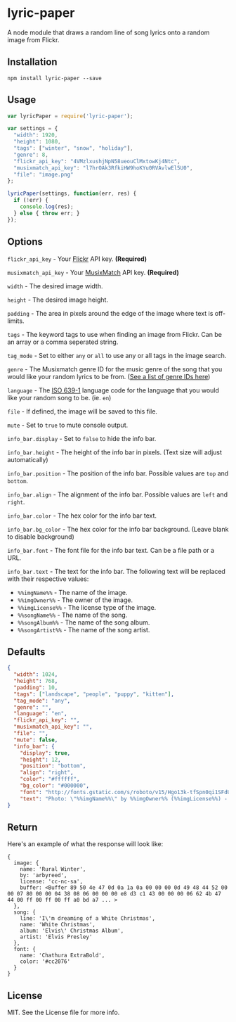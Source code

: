 # lyric-paper

A node module that draws a random line of song lyrics onto a random image from Flickr.

## Installation
`npm install lyric-paper --save`

## Usage
```javascript
var lyricPaper = require('lyric-paper');

var settings = {
  "width": 1920,
  "height": 1080,
  "tags": ["winter", "snow", "holiday"],
  "genre": 8,
  "flickr_api_key": "4VMzlxushjNpN58ueouClMxtowKj4Ntc",
  "musixmatch_api_key": "l7hrOAk3RfkiHW9hoKYu0RVAvlwEl5U0",
  "file": "image.png"
};

lyricPaper(settings, function(err, res) {
  if (!err) {
    console.log(res);
  } else { throw err; }
});
```

## Options
`flickr_api_key` - Your [Flickr](https://www.flickr.com) API key. **(Required)**

`musixmatch_api_key` - Your [MusixMatch](https://www.musixmatch.com) API key. **(Required)**

`width` - The desired image width.

`height` - The desired image height.

`padding` - The area in pixels around the edge of the image where text is off-limits.

`tags` - The keyword tags to use when finding an image from Flickr. Can be an array or a comma seperated string.

`tag_mode` - Set to either `any` or `all` to use any or all tags in the image search.

`genre` - The Musixmatch genre ID for the music genre of the song that you would like your random lyrics to be from. ([See a list of genre IDs here](https://github.com/kodie/rnd-song/blob/master/genres.json))

`language` - The [ISO 639-1](https://en.wikipedia.org/wiki/ISO_639-1) language code for the language that you would like your random song to be. (ie. `en`)

`file` - If defined, the image will be saved to this file.

`mute` - Set to `true` to mute console output.

`info_bar.display` - Set to `false` to hide the info bar.

`info_bar.height` - The height of the info bar in pixels. (Text size will adjust automatically)

`info_bar.position` - The position of the info bar. Possible values are `top` and `bottom`.

`info_bar.align` - The alignment of the info bar. Possible values are `left` and `right`.

`info_bar.color` - The hex color for the info bar text.

`info_bar.bg_color` - The hex color for the info bar background. (Leave blank to disable background)

`info_bar.font` - The font file for the info bar text. Can be a file path or a URL.

`info_bar.text` - The text for the info bar. The following text will be replaced with their respective values:

* `%%imgName%%` - The name of the image.
* `%%imgOwner%%` - The owner of the image.
* `%%imgLicense%%` - The license type of the image.
* `%%songName%%` - The name of the song.
* `%%songAlbum%%` - The name of the song album.
* `%%songArtist%%` - The name of the song artist.

## Defaults
```json
{
  "width": 1024,
  "height": 768,
  "padding": 10,
  "tags": ["landscape", "people", "puppy", "kitten"],
  "tag_mode": "any",
  "genre": "",
  "language": "en",
  "flickr_api_key": "",
  "musixmatch_api_key": "",
  "file": "",
  "mute": false,
  "info_bar": {
    "display": true,
    "height": 12,
    "position": "bottom",
    "align": "right",
    "color": "#ffffff",
    "bg_color": "#000000",
    "font": "http://fonts.gstatic.com/s/roboto/v15/Hgo13k-tfSpn0qi1SFdUfaCWcynf_cDxXwCLxiixG1c.ttf",
    "text": "Photo: \"%%imgName%%\" by %%imgOwner%% (%%imgLicense%%) - Lyrics: \"%%songName%%\" by %%songArtist%%"
}
```

## Return
Here's an example of what the response will look like:

```
{
  image: {
    name: 'Rural Winter',
    by: 'arbyreed',
    license: 'cc-nc-sa',
    buffer: <Buffer 89 50 4e 47 0d 0a 1a 0a 00 00 00 0d 49 48 44 52 00 00 07 80 00 00 04 38 08 06 00 00 00 e8 d3 c1 43 00 00 00 06 62 4b 47 44 00 ff 00 ff 00 ff a0 bd a7 ... >
  },
  song: {
    line: 'I\'m dreaming of a White Christmas',
    name: 'White Christmas',
    album: 'Elvis\' Christmas Album',
    artist: 'Elvis Presley'
  },
  font: {
    name: 'Chathura ExtraBold',
    color: '#cc2076'
  }
}
```

## License
MIT. See the License file for more info.
